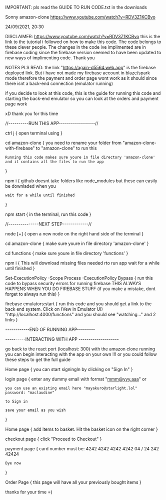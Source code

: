 
IMPORTANT: pls read the GUIDE TO RUN CODE.txt in the downloads


Sonny amazon-clone https://www.youtube.com/watch?v=RDV3Z1KCBvo


24/09/2021, 20:30

DISCLAIMER:
https://www.youtube.com/watch?v=RDV3Z1KCBvo
this is the link to the tutorial i followed on 
how to make this code. The code belongs to these clever people.
The changes in the code ive implimented are in firebase coding 
since the firebase version seemed to have been updated to new 
ways of implimenting code. Thank you

NOTES PLS READ:
the link "https://again-d5564.web.app" is the firebase deployed link.
But i have not made my firebase account in blaze/spark mode
therefore the payment and order page wont work as it should since
there isnt a back-end connection (emulator running)

if you decide to look at this code,
this is the guide for running this code 
and starting the back-end emulator 
so you can look at the orders and payment 
page work

xD thank you for this time

//----------RUN THIS APP------------------//

ctrl j
{
    open terminal using 
}

cd amazon-clone
{
    you need to rename your folder from "amazon-clone-with-firebase" 
    to "amazon-clone" to run this

    Running this code makes sure youre in file directory 'amazon-clone' 
    and it contains all the files to run the app
}

npm i
{
    github doesnt take folders like node_modules 
    but these can easily be downladed when you 

    wait for a while until finished
}


npm start
{
    in the terminal, run this code 
}

//---------------NEXT STEP-------------//

node [+]
{
    open a new node on the right hand side of the terminal
}

cd amazon-clone
{
    make sure youre in file directory 'amazon-clone'
}

cd functions
{
    make sure youre in file directory 'functions'
}

npm i
{
    This will download missing files needed rto run app
    wait for a while until finished
}

Set-ExecutionPolicy -Scope Process -ExecutionPolicy Bypass
{
    run this code to bypass security errors for running firebase
    THIS ALWAYS HAPPENS WHEN YOU DO FIREBASE STUFF 
    (if you make a mistake, dont forget to always run this)
}

firebase emulators:start
{
    run this code and you should get a link to the 
    back end system. Click on (Vew in Emulator UI) "http://localhost:4000/functions" 
    and you should see "watching..."
    and 2 links
}

------------END OF RUNNING APP---------

----------INTERACTING WITH APP --------------------

go back to the react port (localhost: 300) with the amazon clone running
you can begin interacting with the app on your own !!! 
or you could follow these steps to get the full guide

Home page
{
    you can start signingIn by clicking on "Sign In"
}

login page
{
    enter any dummy email with format "mmm@yyy.aaa"
    or 
    
    you can use an existing email here "mayakuro@starlight.lol"
    password: "maclaudine"
    
    to Sign in

    save your email as you wish
}

Home page
{
    add items to basket. Hit the basket icon on the right corner
}

checkout page
{
    click "Proceed to Checkout"
}

payment page
{
    card number must be:
    4242 4242 4242 4242         04 / 24     242     42424

    Bye now
}

Order Page
{
    this page will have all your previously bought items
}

thanks for your time =)

